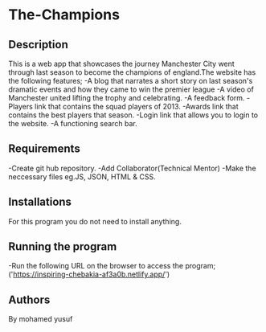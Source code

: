 # The-Champions

## Description 
This is a web app that showcases the journey Manchester City went through last season to become the champions of england.The website has the following features;
-A blog that narrates a short story on last season's dramatic events and how they came to win the premier league
-A video of Manchester united lifting the trophy and celebrating.
-A feedback form.
-Players link that contains the squad players of 2013.
-Awards link that contains the best players that season.
-Login link that allows you to login to the website.
-A functioning search bar.

## Requirements
-Create git hub repository.
-Add Collaborator(Technical Mentor)
-Make the neccessary files eg.JS, JSON, HTML & CSS.


## Installations
For this program you do not need to install anything.

## Running the program
-Run the following URL on the browser to access the program;
('https://inspiring-chebakia-af3a0b.netlify.app/')


## Authors

By mohamed yusuf